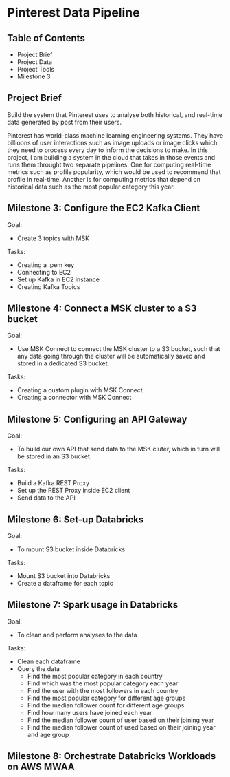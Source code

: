 # Pinterest Data Pipeline

## Table of Contents
- Project Brief
- Project Data
- Project Tools
- Milestone 3

## Project Brief
Build the system that Pinterest uses to analyse both historical, and real-time data generated by post from their users.

Pinterest has world-class machine learning engineering systems. They have billioons of user interactions such as image uploads or image clicks which they need to process every day to inform the decisions to make. In this project, I am building a system in the cloud that takes in those events and runs them throught two separate pipelines. One for computing real-time metrics such as profile popularity, which would be used to recommend that profile in real-time. Another is for computing metrics that depend on historical data such as the most popular category this year.

## Milestone 3: Configure the EC2 Kafka Client
Goal: 
- Create 3 topics with MSK

Tasks:
- Creating a .pem key
- Connecting to EC2
- Set up Kafka in EC2 instance
- Creating Kafka Topics

## Milestone 4: Connect a MSK cluster to a S3 bucket
Goal:
- Use MSK Connect to connect the MSK cluster to a S3 bucket, such that any data going through the cluster will be automatically saved and stored in a dedicated S3 bucket.

Tasks:
- Creating a custom plugin with MSK Connect
- Creating a connector with MSK Connect

## Milestone 5: Configuring an API Gateway
Goal: 
- To build our own API that send data to the MSK cluter, which in turn will be stored in an S3 bucket.

Tasks:
- Build a Kafka REST Proxy
- Set up the REST Proxy inside EC2 client
- Send data to the API

## Milestone 6: Set-up Databricks
Goal:
- To mount S3 bucket inside Databricks

Tasks:
- Mount S3 bucket into Databricks
- Create a dataframe for each topic

## Milestone 7: Spark usage in Databricks
Goal:
- To clean and perform analyses to the data

Tasks:
- Clean each dataframe
- Query the data
    - Find the most popular category in each country
    - Find which was the most popular category each year
    - Find the user with the most followers in each country
    - Find the most popular category for different age groups
    - Find the median follower count for different age groups
    - Find how many users have joined each year
    - Find the median follower count of user based on their joining year
    - Find the median follower count of used based on their joining year and age group

## Milestone 8: Orchestrate Databricks Workloads on AWS MWAA